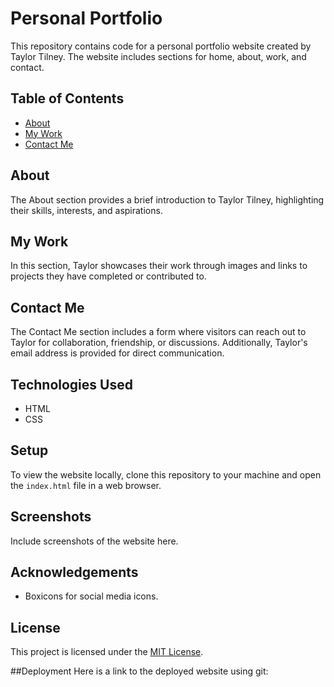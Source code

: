 # Personal Portfolio

This repository contains code for a personal portfolio website created by Taylor Tilney. The website includes sections for home, about, work, and contact.

## Table of Contents
- [About](#about)
- [My Work](#work)
- [Contact Me](#contact)

## About
The About section provides a brief introduction to Taylor Tilney, highlighting their skills, interests, and aspirations.

## My Work
In this section, Taylor showcases their work through images and links to projects they have completed or contributed to.

## Contact Me
The Contact Me section includes a form where visitors can reach out to Taylor for collaboration, friendship, or discussions. Additionally, Taylor's email address is provided for direct communication.

## Technologies Used
- HTML
- CSS

## Setup
To view the website locally, clone this repository to your machine and open the `index.html` file in a web browser.

## Screenshots
Include screenshots of the website here.

## Acknowledgements
- Boxicons for social media icons.

## License
This project is licensed under the [MIT License](LICENSE).

##Deployment
Here is a link to the deployed website using git:
